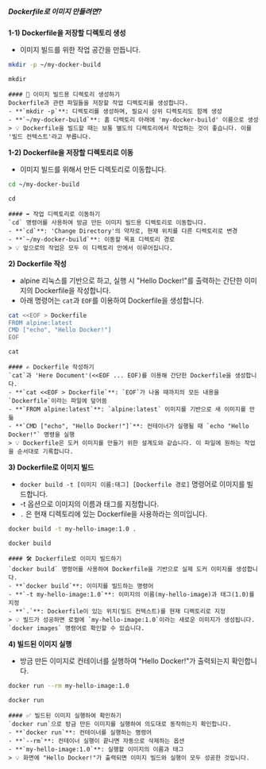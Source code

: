 ##### Dockerfile로 이미지 만들려면? #####

**1-1) Dockerfile을 저장할 디렉토리 생성**

* 이미지 빌드를 위한 작업 공간을 만듭니다.

```bash
mkdir -p ~/my-docker-build
```

```tech
mkdir
```
```desc
#### 📂 이미지 빌드용 디렉토리 생성하기
Dockerfile과 관련 파일들을 저장할 작업 디렉토리를 생성합니다.
- **`mkdir -p`**: 디렉토리를 생성하며, 필요시 상위 디렉토리도 함께 생성
- **`~/my-docker-build`**: 홈 디렉토리 아래에 'my-docker-build' 이름으로 생성
> 💡 Dockerfile을 빌드할 때는 보통 별도의 디렉토리에서 작업하는 것이 좋습니다. 이를 '빌드 컨텍스트'라고 부릅니다.
```

**1-2) Dockerfile을 저장할 디렉토리로 이동**

* 이미지 빌드를 위해서 만든 디렉토리로 이동합니다.

```bash
cd ~/my-docker-build
```

```tech
cd
```
```desc
#### ➡️ 작업 디렉토리로 이동하기
`cd` 명령어를 사용하여 방금 만든 이미지 빌드용 디렉토리로 이동합니다.
- **`cd`**: 'Change Directory'의 약자로, 현재 위치를 다른 디렉토리로 변경
- **`~/my-docker-build`**: 이동할 목표 디렉토리 경로
> 💡 앞으로의 작업은 모두 이 디렉토리 안에서 이루어집니다.
```

**2) Dockerfile 작성**

* alpine 리눅스를 기반으로 하고, 실행 시 "Hello Docker!"를 출력하는 간단한 이미지의 Dockerfile을 작성합니다.
* 아래 명령어는 `cat`과 `EOF`를 이용하여 Dockerfile을 생성합니다.

```bash
cat <<EOF > Dockerfile
FROM alpine:latest
CMD ["echo", "Hello Docker!"]
EOF
```

```tech
cat
```
```desc
#### ✍️ Dockerfile 작성하기
`cat`과 'Here Document'(<<EOF ... EOF)를 이용해 간단한 Dockerfile을 생성합니다.
- **`cat <<EOF > Dockerfile`**: `EOF`가 나올 때까지의 모든 내용을 `Dockerfile`이라는 파일에 덮어씀
- **`FROM alpine:latest`**: `alpine:latest` 이미지를 기반으로 새 이미지를 만듦
- **`CMD ["echo", "Hello Docker!"]`**: 컨테이너가 실행될 때 `echo "Hello Docker!"` 명령을 실행
> 💡 Dockerfile은 도커 이미지를 만들기 위한 설계도와 같습니다. 이 파일에 원하는 작업을 순서대로 기록합니다.
```

**3) Dockerfile로 이미지 빌드**

* `docker build -t [이미지 이름:태그] [Dockerfile 경로]` 명령어로 이미지를 빌드합니다.
* -t 옵션으로 이미지의 이름과 태그를 지정합니다.
* `.` 은 현재 디렉토리에 있는 Dockerfile을 사용하라는 의미입니다.

```bash
docker build -t my-hello-image:1.0 .
```

```tech
docker build
```
```desc
#### 🛠️ Dockerfile로 이미지 빌드하기
`docker build` 명령어를 사용하여 Dockerfile을 기반으로 실제 도커 이미지를 생성합니다.
- **`docker build`**: 이미지를 빌드하는 명령어
- **`-t my-hello-image:1.0`**: 이미지의 이름(my-hello-image)과 태그(1.0)를 지정
- **`.`**: Dockerfile이 있는 위치(빌드 컨텍스트)를 현재 디렉토리로 지정
> 💡 빌드가 성공하면 로컬에 `my-hello-image:1.0`이라는 새로운 이미지가 생성됩니다. `docker images` 명령어로 확인할 수 있습니다.
```

**4) 빌드된 이미지 실행**

* 방금 만든 이미지로 컨테이너를 실행하여 "Hello Docker!"가 출력되는지 확인합니다.

```bash
docker run --rm my-hello-image:1.0
```

```tech
docker run
```
```desc
#### ✅ 빌드된 이미지 실행하여 확인하기
`docker run`으로 방금 만든 이미지를 실행하여 의도대로 동작하는지 확인합니다.
- **`docker run`**: 컨테이너를 실행하는 명령어
- **`--rm`**: 컨테이너 실행이 끝나면 자동으로 삭제하는 옵션
- **`my-hello-image:1.0`**: 실행할 이미지의 이름과 태그
> 💡 화면에 "Hello Docker!"가 출력되면 이미지 빌드와 실행이 모두 성공한 것입니다.
```